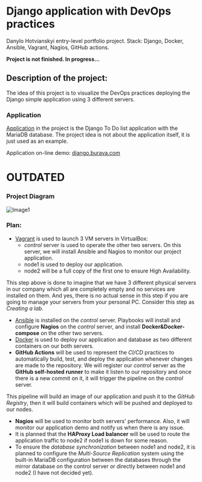 # Django application with DevOps practices #
Danylo Hotvianskyi entry-level portfolio project. Stack: Django, Docker, Ansible, Vagrant, Nagios, GitHub actions.

**Project is not finished. In progress...**

## Description of the project: ##
The idea of this project is to visualize the DevOps practices deploying the Django simple application using 3 different servers.

### Application ###
[Application](vagrant/djangoapp/README.md) in the project is the Django To Do list application with the MariaDB database. The project idea is not about the application itself, it is just used as an example. 

Application on-line demo: [django.burava.com](https://django.burava.com)
# OUTDATED #
### Project Diagram ###
![Image1](https://drive.google.com/file/d/16W78JDM-A8yXQ9Rna3uEVGjvTz2S_k6f/view?usp=sharing)

### Plan: ###
* [Vagrant](vagrant/README.md) is used to launch 3 VM servers in VirtualBox:
  * *control* server is used to operate the other two servers. On this server, we will install Ansible and Nagios to monitor our project application.
  * node1 is used to deploy our application. 
  * node2 will be a full copy of the first one to ensure High Availability.

This step above is done to imagine that we have 3 different physical servers in our company which all are completely empty and no services are installed on them. And yes, there is no actual sense in this step if you are going to manage your servers from your personal PC. Consider this step as *Creating a lab*.
* [Ansible](vagrant/ansible/README.md) is installed on the *control* server. Playbooks will install and configure **Nagios** on the *control* server, and install **Docker&Docker-compose** on the other two servers.
* [Docker](vagrant/djangoapp/README.md) is used to deploy our application and database as two different containers on our both servers.
* **GitHub Actions** will be used to represent the *CI/CD* practices to automatically build, test, and deploy the application whenever changes are made to the repository. We will register our *control* server as the **GitHub self-hosted runner** to make it listen to our repository and once there is a new commit on it, it will trigger the pipeline on the *control* server. 
 
This pipeline will build an image of our application and push it to the *GitHub Registry*, then it will build containers which will be pushed and deployed to our nodes. 
* **Nagios** will be used to monitor both servers' performance. Also, it will monitor our application demo and notify us when there is any issue.
* It is planned that the **HAProxy Load balancer** will be used to route the application traffic to node2 if node1 is down for some reason.
* To ensure the *database synchronization* between node1 and node2, it is planned to configure the *Multi-Source Replication* system using the built-in MariaDB configuration between the databases through the mirror database on the control server or directly between node1 and node2 (I have not decided yet).
